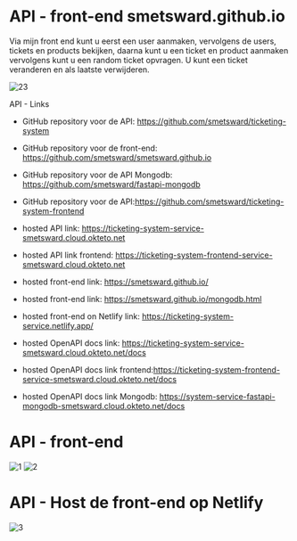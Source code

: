 # API - front-end smetsward.github.io

Via mijn front end kunt u eerst een user aanmaken, vervolgens de users, tickets en products bekijken, daarna kunt u een ticket en product 
aanmaken vervolgens kunt u een random ticket opvragen. U kunt een ticket veranderen en als laatste verwijderen.

![23](https://user-images.githubusercontent.com/69649743/202899672-0ba799bf-826c-4d3e-83f4-a33aa1db53e4.JPG)

API - Links

- GitHub repository voor de API: https://github.com/smetsward/ticketing-system
- GitHub repository voor de front-end: https://github.com/smetsward/smetsward.github.io
- GitHub repository voor de API Mongodb: https://github.com/smetsward/fastapi-mongodb
- GitHub repository voor de API:https://github.com/smetsward/ticketing-system-frontend

- hosted API link: https://ticketing-system-service-smetsward.cloud.okteto.net
- hosted API link frontend: https://ticketing-system-frontend-service-smetsward.cloud.okteto.net
- hosted front-end link: https://smetsward.github.io/ 
- hosted front-end link: https://smetsward.github.io/mongodb.html
- hosted front-end on Netlify link: https://ticketing-system-service.netlify.app/

- hosted OpenAPI docs link: https://ticketing-system-service-smetsward.cloud.okteto.net/docs
- hosted OpenAPI docs link frontend:https://ticketing-system-frontend-service-smetsward.cloud.okteto.net/docs
- hosted OpenAPI docs link Mongodb: https://system-service-fastapi-mongodb-smetsward.cloud.okteto.net/docs

# API - front-end

![1](https://user-images.githubusercontent.com/69649743/211143724-42c930d1-35e5-4979-a092-e8adc3e05e24.JPG)
![2](https://user-images.githubusercontent.com/69649743/211143726-c104e455-398f-4f09-ba52-9c81912b7bab.JPG)

# API - Host de front-end op Netlify 

![3](https://user-images.githubusercontent.com/69649743/211144115-59da02bc-b9d8-407c-acde-bced0326112a.PNG)



